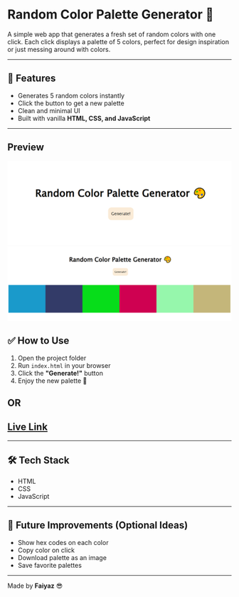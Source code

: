 # Random Color Palette Generator 🎨

A simple web app that generates a fresh set of random colors with one click. Each click displays a palette of 5 colors, perfect for design inspiration or just messing around with colors.

---

## 🚀 Features

- Generates 5 random colors instantly
- Click the button to get a new palette
- Clean and minimal UI
- Built with vanilla **HTML, CSS, and JavaScript**

---

## Preview

![Preview](image.png)
![Preview](image-1.png)

## ✅ How to Use

1. Open the project folder
2. Run `index.html` in your browser
3. Click the **"Generate!"** button
4. Enjoy the new palette 🎉

## OR

## [Live Link](https://faiyaz-xyz.github.io/random-color-palette-generator/)

---

## 🛠 Tech Stack

- HTML
- CSS
- JavaScript

---

## 📌 Future Improvements (Optional Ideas)

- Show hex codes on each color
- Copy color on click
- Download palette as an image
- Save favorite palettes

---

Made by **Faiyaz** 😎
